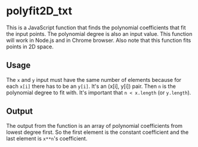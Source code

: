 # polyfit2D_txt
This is a JavaScript function that finds the polynomial coefficients that fit the input points. The polynomial degree is also an input value. This function will work in Node.js and in Chrome browser. Also note that this function fits points in 2D space.
## Usage
The `x` and `y` input must have the same number of elements because for each `x[i]` there has to be an `y[i]`. It's an (x[i], y[i]) pair. Then `n` is the polynomial degree to fit with. It's important that `n < x.length` (or `y.length`).
## Output
The output from the function is an array of polynomial coefficients from lowest degree first. So the first element is the constant coefficient and the last element is `x**n`'s coefficient.
